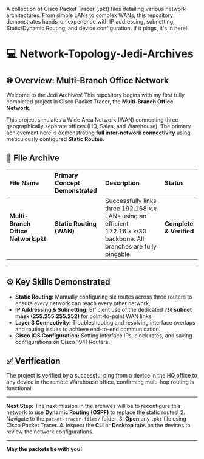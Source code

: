 A collection of Cisco Packet Tracer (.pkt) files detailing various network architectures. From simple LANs to complex WANs, this repository demonstrates hands-on experience with IP addressing, subnetting, Static/Dynamic Routing, and device configuration. If it pings, it's in here!

# 💻 Network-Topology-Jedi-Archives

## 🌐 Overview: Multi-Branch Office Network

Welcome to the Jedi Archives! This repository begins with my first fully completed project in Cisco Packet Tracer, the **Multi-Branch Office Network**.

This project simulates a Wide Area Network (WAN) connecting three geographically separate offices (HQ, Sales, and Warehouse). The primary achievement here is demonstrating **full inter-network connectivity** using meticulously configured **Static Routes**.

## 📂 File Archive

| File Name | Primary Concept Demonstrated | Description | Status |
| :--- | :--- | :--- | :--- |
| **Multi-Branch Office Network.pkt** | **Static Routing (WAN)** | Successfully links three $192.168.x.x$ LANs using an efficient $172.16.x.x /30$ backbone. All branches are fully pingable. | **Complete & Verified** |

---

## ⚙️ Key Skills Demonstrated

* **Static Routing:** Manually configuring six routes across three routers to ensure every network can reach every other network.
* **IP Addressing & Subnetting:** Efficient use of the dedicated **`/30` subnet mask ($255.255.255.252$)** for point-to-point WAN links.
* **Layer 3 Connectivity:** Troubleshooting and resolving interface overlaps and routing issues to achieve end-to-end communication.
* **Cisco IOS Configuration:** Setting interface IPs, clock rates, and saving configurations on Cisco 1941 Routers.

## ✅ Verification

The project is verified by a successful ping from a device in the HQ office to any device in the remote Warehouse office, confirming multi-hop routing is functional.

---
**Next Step:** The next mission in the archives will be to reconfigure this network to use **Dynamic Routing (OSPF)** to replace the static routes!
2.  Navigate to the `packet-tracer-files/` folder.
3.  **Open** any `.pkt` file using Cisco Packet Tracer.
4.  Inspect the **CLI** or **Desktop** tabs on the devices to review the network configurations.

---
**May the packets be with you!**
